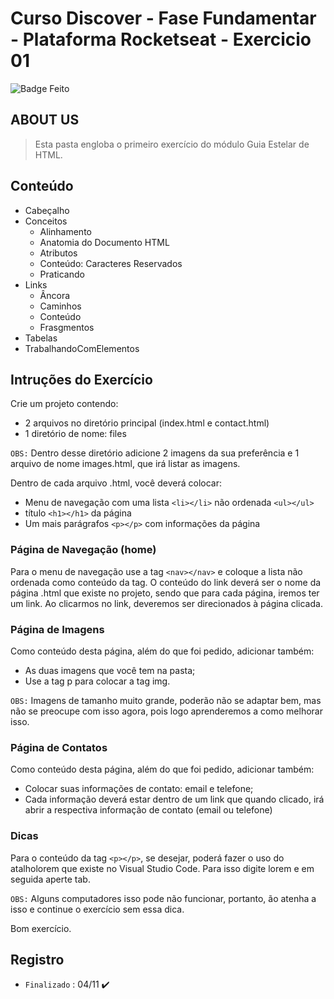 # Curso Discover - Fase Fundamentar - Plataforma Rocketseat - Exercicio 01

![Badge Feito](http://img.shields.io/static/v1?label=STATUS&message=Feito&color=36DBEC&style=for-the-badge)

## ABOUT US
> Esta pasta engloba o primeiro exercício do módulo Guia Estelar de HTML.

## Conteúdo 
- Cabeçalho
- Conceitos
  - Alinhamento
  - Anatomia do Documento HTML
  - Atributos
  - Conteúdo: Caracteres Reservados
  - Praticando
- Links
  - Âncora
  - Caminhos
  - Conteúdo
  - Frasgmentos
- Tabelas
- TrabalhandoComElementos 

## Intruções do Exercício

Crie um projeto contendo:
  - 2 arquivos no diretório principal (index.html e contact.html)
  - 1 diretório de nome: files

`OBS:` Dentro desse diretório adicione 2 imagens da sua preferência e 1 arquivo de nome images.html, que irá listar as imagens.
    
Dentro de cada arquivo .html, você deverá colocar:

  - Menu de navegação com uma lista `<li></li>` não ordenada `<ul></ul>`
  - título `<h1></h1>` da página
  - Um mais parágrafos `<p></p>` com informações da página

### Página de Navegação (home)

Para o menu de navegação use a tag `<nav></nav>` e coloque a lista não ordenada como conteúdo da tag.
O conteúdo do link deverá ser o nome da página .html que existe no projeto, sendo que para cada página, iremos ter um link.
Ao clicarmos no link, deveremos ser direcionados à página clicada.

### Página de Imagens

Como conteúdo desta página, além do que foi pedido, adicionar também:

- As duas imagens que você tem na pasta;
- Use a tag p para colocar a tag img.

`OBS:` Imagens de tamanho muito grande, poderão não se adaptar bem, mas não se preocupe com isso agora, pois logo aprenderemos a como melhorar isso.

### Página de Contatos

Como conteúdo desta página, além do que foi pedido, adicionar também:

- Colocar suas informações de contato: email e telefone;
- Cada informação deverá estar dentro de um link que quando clicado, irá abrir a respectiva informação de contato (email ou telefone)

### Dicas

Para o conteúdo da tag `<p></p>`, se desejar, poderá fazer o uso do atalholorem que existe no Visual Studio Code. Para isso digite lorem e em seguida aperte tab.

`OBS:` Alguns computadores isso pode não funcionar, portanto, ão atenha a isso e continue o exercício sem essa dica.

Bom exercício.
 
## Registro
- `Finalizado` : 04/11 ✔️


    
